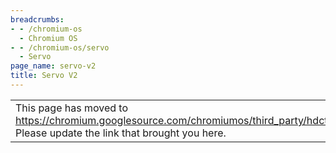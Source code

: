 ```yaml
---
breadcrumbs:
- - /chromium-os
  - Chromium OS
- - /chromium-os/servo
  - Servo
page_name: servo-v2
title: Servo V2
---
```


<table>
<tr>

<td>This page has moved to <a
href="https://chromium.googlesource.com/chromiumos/third_party/hdctools/+/HEAD/README.md">https://chromium.googlesource.com/chromiumos/third_party/hdctools/+/HEAD/README.md</a>.
Please update the link that brought you here.</td>

</tr>
</table>